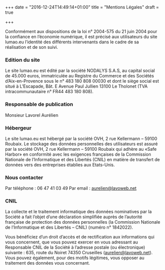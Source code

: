 +++
date = "2016-12-24T14:49:14+01:00"
title = "Mentions Légales"
draft = true

+++

Conformément aux dispositions de la loi n° 2004-575 du 21 juin 2004 pour la confiance en l’économie numérique, il est précisé aux utilisateurs du site lumao.eu l’identité des différents intervenants dans le cadre de sa réalisation et de son suivi.

### Edition du site

Le site lumao.eu est édité par la société NODALYS S.A.S, au capital social de 45.000 euros, immatriculée au Registre du Commerce et des Sociétés d’Aix-en-Provence sous le n° 483 180 808 00030 et dont le siège social est situé à L’Escapade, Bât. E Avenue Paul Jullien 13100 Le Tholonet (TVA intracommunautaire n° FR44 483 180 808).

### Responsable de publication

Monsieur Lavorel Aurélien

### Hébergeur

Le site lumao.eu est hébergé par la société OVH, 2 rue Kellermann – 59100 Roubaix. Le stockage des données personnelles des utilisateurs est assuré par la société OVH, 2 rue Kellermann – 59100 Roubaix qui adhère au «Safe Harbor» en conformité avec les exigences françaises de la Commission Nationale de l’Informatique et des Libertés (CNIL) en matière de transfert de données vers des entreprises établies aux Etats-Unis.

### Nous contacter

Par téléphone : 06 47 41 03 49
Par email : aurelien@lavoweb.net

### CNIL

La collecte et le traitement informatique des données nominatives par la Société a fait l’objet d’une déclaration simplifiée auprès de l’autorité française de protection des données personnelles (la Commission Nationale de l’Informatique et des Libertés – CNIL) (numéro n° 1842022).

Vous bénéficiez d’un droit d’accès et de rectification aux informations qui vous concernent, que vous pouvez exercer en vous adressant au Responsable CNIL de la Société à l’adresse postale (ou électronique) suivante : 635, route du Noiret 74350 Cruseilles (aurelien@lavoweb.net). Vous pouvez également, pour des motifs légitimes, vous opposer au traitement des données vous concernant.